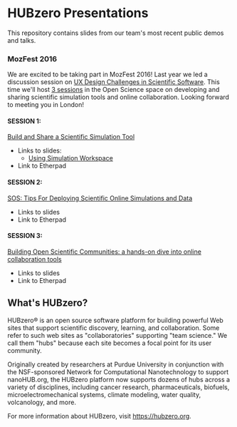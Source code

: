 # HUBzero Presentations

This repository contains slides from our team's most recent public demos and talks.

### MozFest 2016 ###
We are excited to be taking part in MozFest 2016! Last year we led a discussion session on [UX Design Challenges in Scientific Software](http://snowwitje.github.io/presentations/mozfest2015/#/). This time we'll host [3 sessions](http://tinyurl.com/mozfesthub) in the Open Science space on developing and sharing scientific simulation tools and online collaboration. Looking forward to meeting you in London!

#### SESSION 1: ####
[Build and Share a Scientific Simulation Tool](https://github.com/MozillaFoundation/mozfest-program-2016/issues/415)
 * Links to slides:
	* [Using Simulation Workspace](https://snowwitje.github.io/presentations-hubzero/decks/tools-workshop-1/#/)
 * Link to Etherpad

#### SESSION 2: ####

[SOS: Tips For Deploying Scientific Online Simulations and Data](https://github.com/MozillaFoundation/mozfest-program-2016/issues/820)
 * Links to slides
 * Link to Etherpad

#### SESSION 3: ####

[Building Open Scientific Communities: a hands-on dive into online collaboration tools](https://github.com/MozillaFoundation/mozfest-program-2016/issues/416)
 * Links to slides
 * Link to Etherpad

## What's HUBzero?

HUBzero® is an open source software platform for building powerful Web sites that support scientific discovery, learning, and collaboration. Some refer to such web sites as "collaboratories" supporting "team science." We call them "hubs" because each site becomes a focal point for its user community.

Originally created by researchers at Purdue University in conjunction with the NSF-sponsored Network for Computational Nanotechnology to support nanoHUB.org, the HUBzero platform now supports dozens of hubs across a variety of disciplines, including cancer research, pharmaceuticals, biofuels, microelectromechanical systems, climate modeling, water quality, volcanology, and more.

For more information about HUBzero, visit https://hubzero.org.
